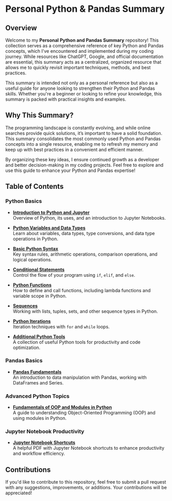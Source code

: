 # Personal Python & Pandas Summary

## Overview

Welcome to my **Personal Python and Pandas Summary** repository! This collection serves as a comprehensive reference of key Python and Pandas concepts, which I've encountered and implemented during my coding journey. While resources like ChatGPT, Google, and official documentation are essential, this summary acts as a centralized, organized resource that allows me to quickly revisit important techniques, methods, and best practices.

This summary is intended not only as a personal reference but also as a useful guide for anyone looking to strengthen their Python and Pandas skills. Whether you're a beginner or looking to refine your knowledge, this summary is packed with practical insights and examples.

## Why This Summary?

The programming landscape is constantly evolving, and while online searches provide quick solutions, it’s important to have a solid foundation. This summary consolidates the most commonly used Python and Pandas concepts into a single resource, enabling me to refresh my memory and keep up with best practices in a convenient and efficient manner.

By organizing these key ideas, I ensure continued growth as a developer and better decision-making in my coding projects. Feel free to explore and use this guide to enhance your Python and Pandas expertise!

## Table of Contents

### **Python Basics**
- **[Introduction to Python and Jupyter](https://github.com/ayaelsaoudi1/My-Python-Pandas-Summary/blob/main/1-%20intro%20to%20python.ipynb)**  
  Overview of Python, its uses, and an introduction to Jupyter Notebooks.

- **[Python Variables and Data Types](https://github.com/ayaelsaoudi1/My-Python-Pandas-Summary/blob/main/2-%20python%20variables%20and%20data%20types.ipynb)**  
  Learn about variables, data types, type conversions, and data type operations in Python.

- **[Basic Python Syntax](https://github.com/ayaelsaoudi1/My-Python-Pandas-Summary/blob/main/3-%20basic%20python%20syntax.ipynb)**  
  Key syntax rules, arithmetic operations, comparison operations, and logical operations.

- **[Conditional Statements](https://github.com/ayaelsaoudi1/My-Python-Pandas-Summary/blob/main/4-%20conditional%20statements.ipynb)**  
  Control the flow of your program using `if`, `elif`, and `else`.

- **[Python Functions](https://github.com/ayaelsaoudi1/My-Python-Pandas-Summary/blob/main/5-%20python%20functions.ipynb)**  
  How to define and call functions, including lambda functions and variable scope in Python.

- **[Sequences](https://github.com/ayaelsaoudi1/My-Python-Pandas-Summary/blob/main/6-%20sequences.ipynb)**  
  Working with lists, tuples, sets, and other sequence types in Python.

- **[Python Iterations](https://github.com/ayaelsaoudi1/My-Python-Pandas-Summary/blob/main/7-%20python%20iterations.ipynb)**  
  Iteration techniques with `for` and `while` loops.

- **[Additional Python Tools](https://github.com/ayaelsaoudi1/My-Python-Pandas-Summary/blob/main/8-%20additional%20python%20tools%20.ipynb)**  
  A collection of useful Python tools for productivity and code optimization.

### **Pandas Basics**
- **[Pandas Fundamentals](https://github.com/ayaelsaoudi1/My-Python-Pandas-Summary/blob/main/9-%20pandas%20fundamentals.ipynb)**  
  An introduction to data manipulation with Pandas, working with DataFrames and Series.

### **Advanced Python Topics**
- **[Fundamentals of OOP and Modules in Python](https://github.com/ayaelsaoudi1/My-Python-Pandas-Summary/blob/main/Fundamentals%20of%20OOP%20and%20Modules%20in%20Python.ipynb)**  
  A guide to understanding Object-Oriented Programming (OOP) and using modules in Python.

### **Jupyter Notebook Productivity**
- **[Jupyter Notebook Shortcuts](https://github.com/ayaelsaoudi1/My-Python-Pandas-Summary/blob/main/Shortcuts-for-Jupyter.pdf)**  
  A helpful PDF with Jupyter Notebook shortcuts to enhance productivity and workflow efficiency.

## Contributions

If you'd like to contribute to this repository, feel free to submit a pull request with any suggestions, improvements, or additions. Your contributions will be appreciated!
